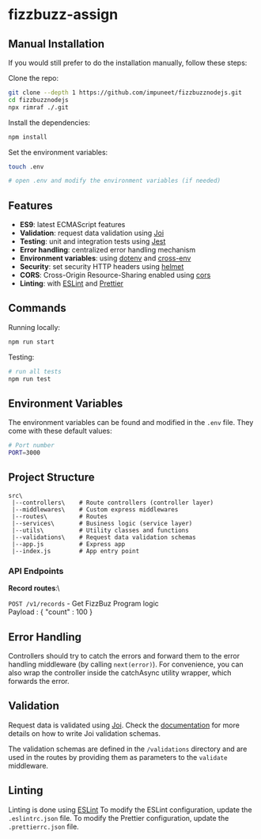 # fizzbuzz-assign

## Manual Installation

If you would still prefer to do the installation manually, follow these steps:

Clone the repo:

```bash
git clone --depth 1 https://github.com/impuneet/fizzbuzznodejs.git
cd fizzbuzznodejs
npx rimraf ./.git
```

Install the dependencies:

```bash
npm install
```

Set the environment variables:

```bash
touch .env

# open .env and modify the environment variables (if needed)
```

## Features
- **ES9**: latest ECMAScript features
- **Validation**: request data validation using [Joi](https://github.com/hapijs/joi)
- **Testing**: unit and integration tests using [Jest](https://jestjs.io)
- **Error handling**: centralized error handling mechanism
- **Environment variables**: using [dotenv](https://github.com/motdotla/dotenv) and [cross-env](https://github.com/kentcdodds/cross-env#readme)
- **Security**: set security HTTP headers using [helmet](https://helmetjs.github.io)
- **CORS**: Cross-Origin Resource-Sharing enabled using [cors](https://github.com/expressjs/cors)
- **Linting**: with [ESLint](https://eslint.org) and [Prettier](https://prettier.io)


## Commands

Running locally:

```bash
npm run start
```

Testing:

```bash
# run all tests
npm run test
```

## Environment Variables

The environment variables can be found and modified in the `.env` file. They come with these default values:

```bash
# Port number
PORT=3000

```

## Project Structure


```
src\
 |--controllers\    # Route controllers (controller layer)
 |--middlewares\    # Custom express middlewares
 |--routes\         # Routes
 |--services\       # Business logic (service layer)
 |--utils\          # Utility classes and functions
 |--validations\    # Request data validation schemas
 |--app.js          # Express app
 |--index.js        # App entry point
```

### API Endpoints
**Record routes**:\

`POST /v1/records` - Get FizzBuz Program logic\
Payload : 
{
  "count" : 100
}


## Error Handling
Controllers should try to catch the errors and forward them to the error handling middleware (by calling `next(error)`). For convenience, you can also wrap the controller inside the catchAsync utility wrapper, which forwards the error.

## Validation
Request data is validated using [Joi](https://joi.dev/). 
Check the [documentation](https://joi.dev/api/) for more details on how to write Joi validation schemas.

The validation schemas are defined in the `/validations` directory and are used in the routes by providing them as parameters to the `validate` middleware.


## Linting
Linting is done using [ESLint](https://eslint.org/)
To modify the ESLint configuration, update the `.eslintrc.json` file. To modify the Prettier configuration, update the `.prettierrc.json` file.



